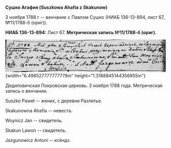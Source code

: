 **Сушко Агафия (Suszkowa Ahafia z Skakunow)**

3 ноября 1788 г -- венчание с Павлом Сушко (НИАБ 136-13-894, лист 67,
№11/1788-б (ориг)).

**НИАБ 136-13-894:** Лист 67. **Метрическая запись №11/1788-б (ориг).**

![](./media/97013c2d3df5d5e673e1287e14b5b990396850c5.png){width="6.496527777777778in"
height="1.3188845144356955in"}

Дедиловичская Покровская церковь. 3 ноября 1788 года. Метрическая запись
о венчании.

Suszko Paweł -- жених, с деревни Разлитье.

Skakunowna Ahafia -- невеста.

Woynicz Jan -- свидетель.

Skakun Lawon -- свидетель.

Jazgunowicz Antoni -- ксёндз.
